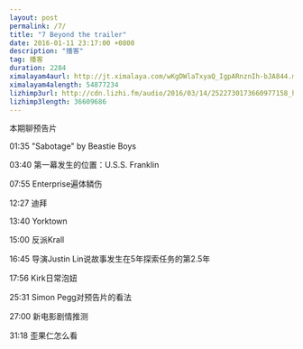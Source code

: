 ```yaml
---
layout: post
permalink: /7/
title: "7 Beyond the trailer"
date: 2016-01-11 23:17:00 +0800
description: "播客"
tag: 播客 
duration: 2284
ximalayam4aurl: http://jt.ximalaya.com/wKgDWlaTxyaQ_IgpARnznIh-bJA844.m4a?channel=rss&amp;album_id=3135361&amp;track_id=11488609&amp;uid=6418191&amp;jt=http://audio.xmcdn.com/group7/M06/E3/F3/wKgDWlaTxyaQ_IgpARnznIh-bJA844.m4a
ximalayam4alength: 54877234
lizhimp3url: http://cdn.lizhi.fm/audio/2016/03/14/2522730173660977158_hd.mp3
lizhimp3length: 36609686
---   
```


本期聊预告片

01:35 "Sabotage" by Beastie Boys

03:40 第一幕发生的位置：U.S.S. Franklin

07:55 Enterprise遍体鳞伤

12:27 迪拜

13:40 Yorktown

15:00 反派Krall

16:45 导演Justin Lin说故事发生在5年探索任务的第2.5年

17:56 Kirk日常泡妞

25:31 Simon Pegg对预告片的看法

27:00 新电影剧情推测

31:18 歪果仁怎么看
